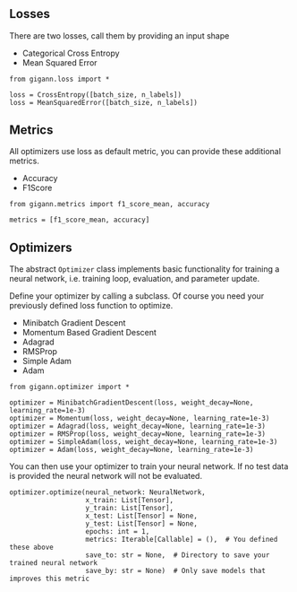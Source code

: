 # 

## Losses

There are two losses, call them by providing an input shape

- Categorical Cross Entropy
- Mean Squared Error

```python3
from gigann.loss import *

loss = CrossEntropy([batch_size, n_labels])
loss = MeanSquaredError([batch_size, n_labels])
```

## Metrics

All optimizers use loss as default metric, you can provide these additional metrics.

- Accuracy
- F1Score

```python3
from gigann.metrics import f1_score_mean, accuracy

metrics = [f1_score_mean, accuracy]
```



## Optimizers

The abstract `Optimizer` class implements basic functionality for training a neural network, i.e. training loop, evaluation, and parameter update.

Define your optimizer by calling a subclass. Of course you need your previously defined loss function to optimize.

- Minibatch Gradient Descent
- Momentum Based Gradient Descent
- Adagrad
- RMSProp
- Simple Adam
- Adam

```python3
from gigann.optimizer import *

optimizer = MinibatchGradientDescent(loss, weight_decay=None, learning_rate=1e-3)
optimizer = Momentum(loss, weight_decay=None, learning_rate=1e-3)
optimizer = Adagrad(loss, weight_decay=None, learning_rate=1e-3)
optimizer = RMSProp(loss, weight_decay=None, learning_rate=1e-3)
optimizer = SimpleAdam(loss, weight_decay=None, learning_rate=1e-3)
optimizer = Adam(loss, weight_decay=None, learning_rate=1e-3)
```

You can then use your optimizer to train your neural network. If no test data is provided the neural network will not be evaluated.

```python3
optimizer.optimize(neural_network: NeuralNetwork,
                   x_train: List[Tensor],
                   y_train: List[Tensor],
                   x_test: List[Tensor] = None,
                   y_test: List[Tensor] = None,
                   epochs: int = 1,
                   metrics: Iterable[Callable] = (),  # You defined these above
                   save_to: str = None,  # Directory to save your trained neural network
                   save_by: str = None)  # Only save models that improves this metric
```